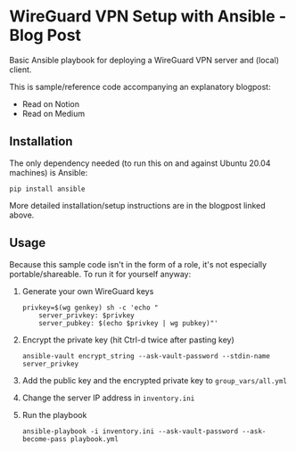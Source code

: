 # WireGuard VPN Setup with Ansible - Blog Post

Basic Ansible playbook for deploying a WireGuard VPN server and (local)
client.

This is sample/reference code accompanying an explanatory blogpost:

- Read on Notion
- Read on Medium


## Installation

The only dependency needed (to run this on and against Ubuntu 20.04 machines)
is Ansible:

```
pip install ansible
```

More detailed installation/setup instructions are in the blogpost linked
above.


## Usage

Because this sample code isn't in the form of a role, it's not especially
portable/shareable. To run it for yourself anyway:


1. Generate your own WireGuard keys

    ```
    privkey=$(wg genkey) sh -c 'echo "
        server_privkey: $privkey
        server_pubkey: $(echo $privkey | wg pubkey)"'
    ```

2. Encrypt the private key (hit Ctrl-d twice after pasting key)

    ```
    ansible-vault encrypt_string --ask-vault-password --stdin-name server_privkey
    ```

3. Add the public key and the encrypted private key to `group_vars/all.yml`

4. Change the server IP address in `inventory.ini`

5. Run the playbook

    ```
    ansible-playbook -i inventory.ini --ask-vault-password --ask-become-pass playbook.yml
    ```
